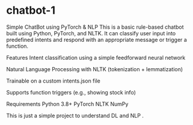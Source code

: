 # chatbot-1

Simple ChatBot using PyTorch & NLP
This is a basic rule-based chatbot built using Python, PyTorch, and NLTK. It can classify user input into predefined intents and respond with an appropriate message or trigger a function.

Features
Intent classification using a simple feedforward neural network

Natural Language Processing with NLTK (tokenization + lemmatization)

Trainable on a custom intents.json file

Supports function triggers (e.g., showing stock info)

Requirements
Python 3.8+
PyTorch
NLTK
NumPy

This is just a simple project to understand DL and NLP .
